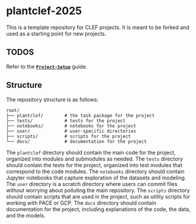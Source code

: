# plantclef-2025

This is a template repository for CLEF projects. It is meant to be forked and used as a starting point for new projects.

## TODOS
Refer to the [**`Project-Setup`**](https://github.com/dsgt-kaggle-clef/dsgt-clef-docs/blob/main/Project-Setup-2025.md) guide.


## Structure

The repository structure is as follows:

```
root/
├── plantclef/        # the task package for the project
├── tests/            # tests for the project
├── notebooks/        # notebooks for the project
├── user/             # user-specific directories
├── scripts/          # scripts for the project
└── docs/             # documentation for the project
```

The `plantclef` directory should contain the main code for the project, organized into modules and submodules as needed.
The `tests` directory should contain the tests for the project, organized into test modules that correspond to the code modules.
The `notebooks` directory should contain Jupyter notebooks that capture exploration of the datasets and modeling.
The `user` directory is a scratch directory where users can commit files without worrying about polluting the main repository.
The `scripts` directory should contain scripts that are used in the project, such as utility scripts for working with PACE or GCP.
The `docs` directory should contain documentation for the project, including explanations of the code, the data, and the models.
